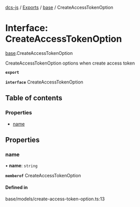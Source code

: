 [dcs-js](../README.md) / [Exports](../modules.md) / [base](../modules/base.md) / CreateAccessTokenOption

# Interface: CreateAccessTokenOption

[base](../modules/base.md).CreateAccessTokenOption

CreateAccessTokenOption options when create access token

**`export`**

**`interface`** CreateAccessTokenOption

## Table of contents

### Properties

- [name](base.CreateAccessTokenOption.md#name)

## Properties

### <a id="name" name="name"></a> name

• **name**: `string`

**`memberof`** CreateAccessTokenOption

#### Defined in

base/models/create-access-token-option.ts:13
